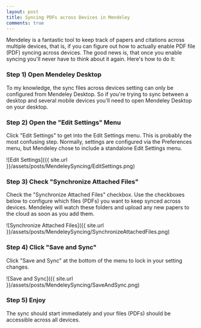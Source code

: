 ```yaml
---
layout: post
title: Syncing PDFs across Devices in Mendeley
comments: true
---
```


Mendeley is a fantastic tool to keep track of papers and citations across multiple devices, that is, if you can figure out how to actually enable PDF file (PDF) syncing across devices. The good news is, that once you enable syncing you'll never have to think about it again. Here's how to do it:

### Step 1) Open Mendeley Desktop

To my knowledge, the sync files across devices setting can only be configured from Mendeley Desktop. So if you're trying to sync between a desktop and several mobile devices you'll need to open Mendeley Desktop on your desktop.

### Step 2) Open the "Edit Settings" Menu

Click "Edit Settings" to get into the Edit Settings menu. This is probably the most confusing step. Normally, settings are configured via the Preferences menu, but Mendeley chose to include a standalone Edit Settings menu.

![Edit Settings]({{ site.url }}/assets/posts/MendeleySyncing/EditSettings.png)

### Step 3) Check "Synchronize Attached Files"

Check the "Synchronize Attached Files" checkbox. Use the checkboxes below to configure which files (PDFs) you want to keep synced across devices. Mendeley will watch these folders and upload any new papers to the cloud as soon as you add them.

![Synchronize Attached Files]({{ site.url }}/assets/posts/MendeleySyncing/SynchronizeAttachedFiles.png)

### Step 4) Click "Save and Sync"

Click "Save and Sync" at the bottom of the menu to lock in your setting changes.

![Save and Sync]({{ site.url }}/assets/posts/MendeleySyncing/SaveAndSync.png)


### Step 5) Enjoy

The sync should start immediately and your files (PDFs) should be accessible across all devices.
